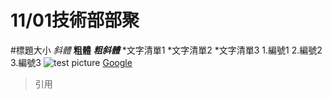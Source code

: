 # 11/01技術部部聚
#標題大小
*斜體*
**粗體**
***粗斜體***
*文字清單1
*文字清單2
*文字清單3
1.編號1
2.編號2
3.編號3
![test picture](https://upload.wikimedia.org/wikipedia/commons/thumb/a/a5/Google_Chrome_icon_%28September_2014%29.svg/1200px-Google_Chrome_icon_%28September_2014%29.svg.png)
[Google](https://www.google.com.tw/)
>引用
